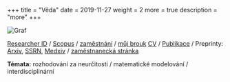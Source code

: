 +++
title = "Věda"
date = 2019-11-27
weight = 2
more = true
description = "more"
+++

<base target="_blank">


![Graf](/images/science.gif "Inustrace")

[Researcher ID](https://www.webofscience.com/wos/author/record/I-8828-2012) / [Scopus](https://www.scopus.com/authid/detail.uri?authorId=7006398520)
/ [zaměstnání](http://www.utia.cz/people/smid)
/ [můj brouk](brouk/brouk)
[CV](/CV.pdf) / [Publikace](http://www.utia.cz/biblio?author=cav_un_auth%2A0101206) 
/ Preprinty: [Arxiv](http://arxiv.org/find/stat/1/au:+Smid_M/0/1/0/all/0/1), 
[SSRN](http://ssrn.com/author=586582), 
[Medxiv](https://www.medrxiv.org/search/author1%3AMartin%2BSmid%20jcode%3Amedrxiv%20numresults%3A10%20sort%3Arelevance-rank%20format_result%3Astandard)
/ [zaměstnanecká stránka](http://www.utia.cz/people/smid)



<!-- more -->

**Témata:** rozhodování za neurčitosti / matematické modelování / interdisciplinární


